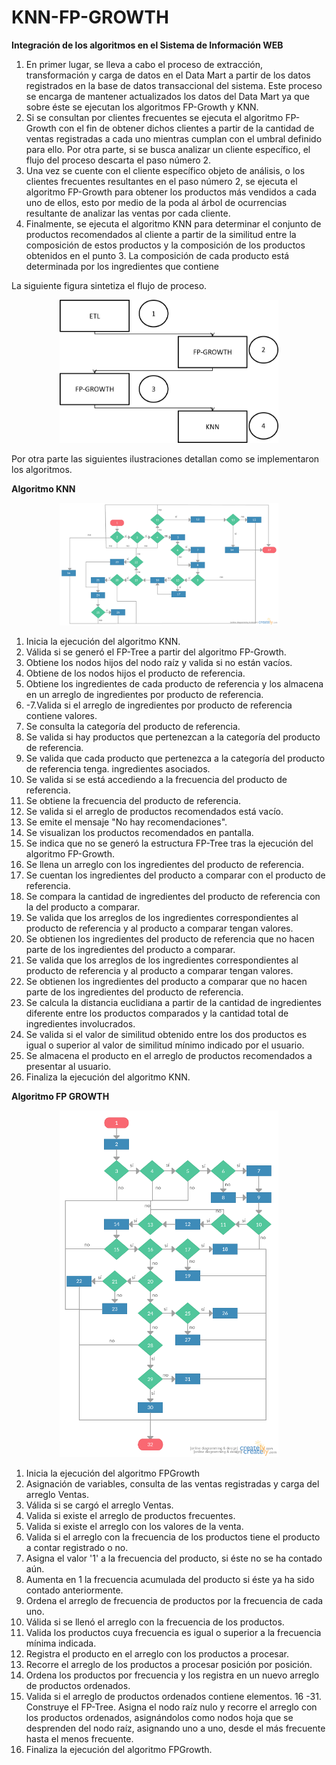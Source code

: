 # KNN-FP-GROWTH

**Integración de los algoritmos en el Sistema de Información WEB**

1.	En primer lugar, se lleva a cabo el proceso de extracción, transformación y carga de datos en el Data Mart a partir de los datos registrados en la base de datos transaccional del sistema. Este proceso se encarga de mantener actualizados los datos del Data Mart ya que sobre éste se ejecutan los algoritmos FP-Growth y KNN.
2.	Si se consultan por clientes frecuentes se ejecuta el algoritmo FP-Growth con el fin de obtener dichos clientes a partir de la cantidad de ventas registradas a cada uno mientras cumplan con el umbral definido para ello. Por otra parte, si se busca analizar un cliente específico, el flujo del proceso descarta el paso número 2.
3.	Una vez se cuente con el cliente específico objeto de análisis, o los clientes frecuentes resultantes en el paso número 2, se ejecuta el algoritmo FP-Growth para obtener los productos más vendidos a cada uno de ellos, esto por medio de la poda al árbol de ocurrencias resultante de analizar las ventas por cada cliente.
4.	Finalmente, se ejecuta el algoritmo KNN para determinar el conjunto de productos recomendados al cliente a partir de la similitud entre la composición de estos productos y la composición de los productos obtenidos en el punto 3. La composición de cada producto está determinada por los ingredientes que contiene

La siguiente figura sintetiza el flujo de proceso.

<p align="center">
  <img src="/Ingenieria/Diagrama_Complejidad_Ciclomatica/integracion_algoritmos.png" width="350"/>
</p>

Por otra parte las siguientes ilustraciones detallan como se implementaron los algoritmos.

**Algoritmo KNN**

<p align="center">
  <img src="/Ingenieria/Diagrama_Complejidad_Ciclomatica/knn.png" width="350"/>
</p>

1. Inicia la ejecución del algoritmo KNN.
2. Válida si se generó el FP-Tree a partir del algoritmo FP-Growth.
3. Obtiene los nodos hijos del nodo raíz y valida si no están vacíos.
4. Obtiene de los nodos hijos el producto de referencia.
5. Obtiene los ingredientes de cada producto de referencia y los almacena en un arreglo de ingredientes por producto de referencia.
6. -7.Valida si el arreglo de ingredientes por producto de referencia contiene 
valores.
8. Se consulta la categoría del producto de referencia.
9. Se valida si hay productos que pertenezcan a la categoría del producto de referencia.
10. Se valida que cada producto que pertenezca a la categoría del producto de referencia tenga.
ingredientes asociados.
11. Se valida si se está accediendo a la frecuencia del producto de referencia.
12. Se obtiene la frecuencia del producto de referencia.
13. Se valida si el arreglo de productos recomendados está vacío.
14. Se emite el mensaje "No hay recomendaciones".
15. Se visualizan los productos recomendados en pantalla.
16. Se indica que no se generó la estructura FP-Tree tras la ejecución del algoritmo FP-Growth.
17. Se llena un arreglo con los ingredientes del producto de referencia.
18. Se cuentan los ingredientes del producto a comparar con el producto de referencia.
19. Se compara la cantidad de ingredientes del producto de referencia con la del producto a comparar.
20. Se valida que los arreglos de los ingredientes correspondientes al producto de referencia y al producto a comparar tengan valores.
21. Se obtienen los ingredientes del producto de referencia que no hacen parte de los ingredientes del producto a comparar.
22. Se valida que los arreglos de los ingredientes correspondientes al producto de referencia y al producto a comparar tengan valores.
23. Se obtienen los ingredientes del producto a comparar que no hacen parte de los ingredientes del producto de referencia.
24. Se calcula la distancia euclidiana a partir de la cantidad de ingredientes diferente entre los productos comparados y la cantidad total de ingredientes involucrados.
25. Se valida si el valor de similitud obtenido entre los dos productos es igual o superior al valor de similitud mínimo indicado por el usuario.
26. Se almacena el producto en el arreglo de productos recomendados a presentar al usuario.
27. Finaliza la ejecución del algoritmo KNN.

**Algoritmo FP GROWTH**

<p align="center">
  <img src="/Ingenieria/Diagrama_Complejidad_Ciclomatica/FP_GROWTH.png" width="350"/>
</p>

1. Inicia la ejecución del algoritmo FPGrowth
2. Asignación de variables, consulta de las ventas registradas y carga del arreglo Ventas.
3. Válida si se cargó el arreglo Ventas.
4. Valida si existe el arreglo de productos frecuentes.
5. Valida si existe el arreglo con los valores de la venta.
6. Valida si el arreglo con la frecuencia de los productos tiene el producto a contar registrado o no.
7. Asigna el valor '1' a la frecuencia del producto, si éste no se ha contado aún.
8. Aumenta en 1 la frecuencia acumulada del producto si éste ya ha sido contado anteriormente.
9. Ordena el arreglo de frecuencia de productos por la frecuencia de cada uno.
10. Válida si se llenó el arreglo con la frecuencia de los productos.
11. Valida los productos cuya frecuencia es igual o superior a la frecuencia mínima indicada.
12. Registra el producto en el arreglo con los productos a procesar.
13. Recorre el arreglo de los productos a procesar posición por posición.
14. Ordena los productos por frecuencia y los registra en un nuevo arreglo de productos ordenados.
15. Valida si el arreglo de productos ordenados contiene elementos.
16 -31. Construye el FP-Tree. Asigna el nodo raíz nulo y recorre el arreglo con los productos ordenados, asignándolos como nodos hoja que se desprenden del nodo raíz, asignando uno a uno, desde el más frecuente hasta el menos frecuente.
32. Finaliza la ejecución del algoritmo FPGrowth.